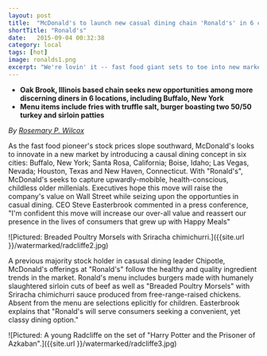 ```yaml
---
layout: post
title:  "McDonald's to launch new casual dining chain 'Ronald's' in 6 cities"
shortTitle: "Ronald's"
date:   2015-09-04 00:32:38
category: local
tags: [hot]
image: ronalds1.png
excerpt: "We're lovin' it -- fast food giant sets to toe into new market with casual dining concept 'Ronald's'"
---
```


- __Oak Brook, Illinois based chain seeks new opportunities among more discerning diners in 6 locations, including Buffalo, New York__
- __Menu items include fries with truffle salt, burger boasting two 50/50 turkey and sirloin patties__

*By [Rosemary P. Wilcox](http://google.com)*

As the fast food pioneer's stock prices slope southward, McDonald's looks to innovate in a new market by introducing a causal dining concept in six cities: Buffalo, New York; Santa Rosa, California; Boise, Idaho; Las Vegas, Nevada; Houston, Texas and New Haven, Connecticut. With "Ronald's", McDonald's seeks to capture upwardly-mobible, health-conscious, childless older millenials. Executives hope this move will raise the company's value on Wall Street while seizing upon the opportunties in casual dining. CEO Steve Easterbrook commented in a press conference, "I'm confident this move will increase our over-all value and reassert our presence in the lives of consumers that grew up with Happy Meals"


![Pictured: Breaded Poultry Morsels with Sriracha chimichurri.]({{site.url }}/watermarked/radcliffe2.jpg)

A previous majority stock holder in casusal dining leader Chipotle, McDonald's offerings at "Ronald's" follow the healthy and quality ingredient trends in the market.  Ronald's menu includes burgers made with humanely slaughtered sirloin cuts of beef as well as "Breaded Poultry Morsels" with Sriracha chimichurri sauce produced from free-range-raised chickens. Absent from the menu are selections eplicitly for children.  Easterbrook explains that "Ronald's will serve consumers seeking a convenient, yet classy dining option." 


![Pictured: A young Radcliffe on the set of "Harry Potter and the Prisoner of Azkaban".]({{site.url }}/watermarked/radcliffe3.jpg)


 
